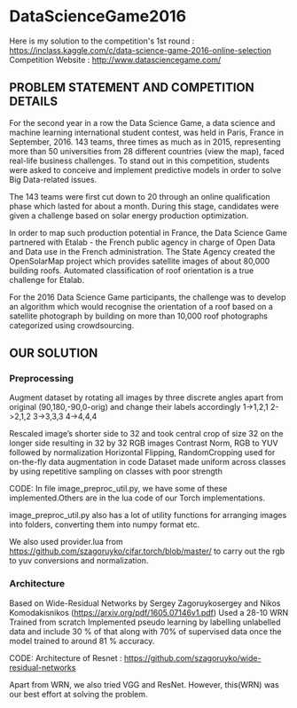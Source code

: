 # DataScienceGame2016
Here is my solution to the competition's 1st round : https://inclass.kaggle.com/c/data-science-game-2016-online-selection     
Competition Website : http://www.datasciencegame.com/					
## PROBLEM STATEMENT AND COMPETITION DETAILS
For the second year in a row the Data Science Game, a data science and machine learning international student contest, was held in Paris, France in September, 2016. 143 teams, three times as much as in 2015, representing more than 50 universities from 28 different countries (view the map), faced real-life business challenges. To stand out in this competition, students were asked to conceive and implement predictive models in order to solve Big Data-related issues.

The 143 teams were first cut down to 20 through an online qualification phase which lasted for about a month. During this stage, candidates were given a challenge based on solar energy production optimization.

In order to map such production potential in France, the Data Science Game partnered with Etalab - the French public agency in charge of Open Data and Data use in the French administration. The State Agency created the OpenSolarMap project which provides satellite images of about 80,000 building roofs. Automated classification of roof orientation is a true challenge for Etalab.

For the 2016 Data Science Game participants, the challenge was to develop an algorithm which would recognise the orientation of a roof based on a satellite photograph by building on more than 10,000 roof photographs categorized using crowdsourcing.

## OUR SOLUTION

### Preprocessing

Augment dataset by rotating all images by three discrete angles apart from original (90,180,-90,0-orig) and change their labels accordingly
1->1,2,1
2->2,1,2
3->3,3,3
4->4,4,4

Rescaled image’s shorter side to 32 and took central crop of size 32 on the longer side resulting in 32 by 32 RGB images
Contrast Norm, RGB to YUV followed by normalization
Horizontal Flipping, RandomCropping used for on-the-fly data augmentation in code
Dataset made uniform across classes by using repetitive sampling on classes with poor strength

CODE: In file image_preproc_util.py, we have some of these implemented.Others are in the lua code of our Torch implementations.

image_preproc_util.py also has a lot of utility functions for arranging images into folders, converting them into numpy format etc.

We also used provider.lua from https://github.com/szagoruyko/cifar.torch/blob/master/ to carry out the rgb to yuv conversions and normalization.

### Architecture

Based on Wide-Residual Networks by Sergey Zagoruykosergey and Nikos Komodakisnikos (https://arxiv.org/pdf/1605.07146v1.pdf)
Used a  28-10 WRN
Trained from scratch 
Implemented pseudo learning by labelling unlabelled data and include 30 % of that along with 70% of supervised data once the model trained to around 81 % accuracy.


CODE: Architecture of Resnet : https://github.com/szagoruyko/wide-residual-networks

Apart from WRN, we also tried VGG and ResNet. However, this(WRN) was our best effort at solving the problem.




